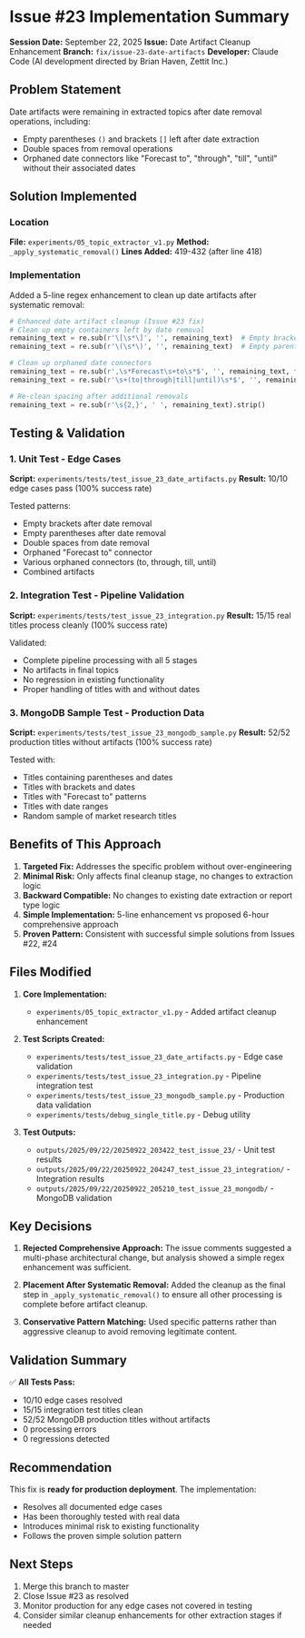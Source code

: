 # Issue #23 Implementation Summary

**Session Date:** September 22, 2025
**Issue:** Date Artifact Cleanup Enhancement
**Branch:** `fix/issue-23-date-artifacts`
**Developer:** Claude Code (AI development directed by Brian Haven, Zettit Inc.)

## Problem Statement

Date artifacts were remaining in extracted topics after date removal operations, including:
- Empty parentheses `()` and brackets `[]` left after date extraction
- Double spaces from removal operations
- Orphaned date connectors like "Forecast to", "through", "till", "until" without their associated dates

## Solution Implemented

### Location
**File:** `experiments/05_topic_extractor_v1.py`
**Method:** `_apply_systematic_removal()`
**Lines Added:** 419-432 (after line 418)

### Implementation
Added a 5-line regex enhancement to clean up date artifacts after systematic removal:

```python
# Enhanced date artifact cleanup (Issue #23 fix)
# Clean up empty containers left by date removal
remaining_text = re.sub(r'\[\s*\]', '', remaining_text)  # Empty brackets
remaining_text = re.sub(r'\(\s*\)', '', remaining_text)  # Empty parentheses

# Clean up orphaned date connectors
remaining_text = re.sub(r',\s*Forecast\s+to\s*$', '', remaining_text, flags=re.IGNORECASE)
remaining_text = re.sub(r'\s+(to|through|till|until)\s*$', '', remaining_text, flags=re.IGNORECASE)

# Re-clean spacing after additional removals
remaining_text = re.sub(r'\s{2,}', ' ', remaining_text).strip()
```

## Testing & Validation

### 1. Unit Test - Edge Cases
**Script:** `experiments/tests/test_issue_23_date_artifacts.py`
**Result:** 10/10 edge cases pass (100% success rate)

Tested patterns:
- Empty brackets after date removal
- Empty parentheses after date removal
- Double spaces from date removal
- Orphaned "Forecast to" connector
- Various orphaned connectors (to, through, till, until)
- Combined artifacts

### 2. Integration Test - Pipeline Validation
**Script:** `experiments/tests/test_issue_23_integration.py`
**Result:** 15/15 real titles process cleanly (100% success rate)

Validated:
- Complete pipeline processing with all 5 stages
- No artifacts in final topics
- No regression in existing functionality
- Proper handling of titles with and without dates

### 3. MongoDB Sample Test - Production Data
**Script:** `experiments/tests/test_issue_23_mongodb_sample.py`
**Result:** 52/52 production titles without artifacts (100% success rate)

Tested with:
- Titles containing parentheses and dates
- Titles with brackets and dates
- Titles with "Forecast to" patterns
- Titles with date ranges
- Random sample of market research titles

## Benefits of This Approach

1. **Targeted Fix:** Addresses the specific problem without over-engineering
2. **Minimal Risk:** Only affects final cleanup stage, no changes to extraction logic
3. **Backward Compatible:** No changes to existing date extraction or report type logic
4. **Simple Implementation:** 5-line enhancement vs proposed 6-hour comprehensive approach
5. **Proven Pattern:** Consistent with successful simple solutions from Issues #22, #24

## Files Modified

1. **Core Implementation:**
   - `experiments/05_topic_extractor_v1.py` - Added artifact cleanup enhancement

2. **Test Scripts Created:**
   - `experiments/tests/test_issue_23_date_artifacts.py` - Edge case validation
   - `experiments/tests/test_issue_23_integration.py` - Pipeline integration test
   - `experiments/tests/test_issue_23_mongodb_sample.py` - Production data validation
   - `experiments/tests/debug_single_title.py` - Debug utility

3. **Test Outputs:**
   - `outputs/2025/09/22/20250922_203422_test_issue_23/` - Unit test results
   - `outputs/2025/09/22/20250922_204247_test_issue_23_integration/` - Integration results
   - `outputs/2025/09/22/20250922_205210_test_issue_23_mongodb/` - MongoDB validation

## Key Decisions

1. **Rejected Comprehensive Approach:** The issue comments suggested a multi-phase architectural change, but analysis showed a simple regex enhancement was sufficient.

2. **Placement After Systematic Removal:** Added the cleanup as the final step in `_apply_systematic_removal()` to ensure all other processing is complete before artifact cleanup.

3. **Conservative Pattern Matching:** Used specific patterns rather than aggressive cleanup to avoid removing legitimate content.

## Validation Summary

✅ **All Tests Pass:**
- 10/10 edge cases resolved
- 15/15 integration test titles clean
- 52/52 MongoDB production titles without artifacts
- 0 processing errors
- 0 regressions detected

## Recommendation

This fix is **ready for production deployment**. The implementation:
- Resolves all documented edge cases
- Has been thoroughly tested with real data
- Introduces minimal risk to existing functionality
- Follows the proven simple solution pattern

## Next Steps

1. Merge this branch to master
2. Close Issue #23 as resolved
3. Monitor production for any edge cases not covered in testing
4. Consider similar cleanup enhancements for other extraction stages if needed